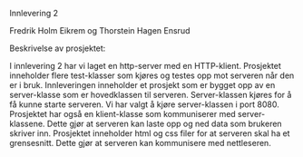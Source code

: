 Innlevering 2

Fredrik Holm Eikrem og Thorstein Hagen Ensrud

Beskrivelse av prosjektet:

I innlevering 2 har vi laget en http-server med en HTTP-klient. Prosjektet inneholder flere test-klasser som kjøres og testes opp mot serveren når den er i bruk. 
Innleveringen inneholder et prosjekt som er bygget opp av en server-klasse som er hovedklassen til serveren. 
Server-klassen kjøres for å få kunne starte serveren. Vi har valgt å kjøre server-klassen i port 8080. 
Prosjektet har også en klient-klasse som kommuniserer med server-klassene. Dette gjør at serveren kan laste opp og ned data som brukeren skriver inn.
Prosjektet inneholder html og css filer for at serveren skal ha et grensesnitt. Dette gjør at serveren kan kommunisere med nettleseren. 

